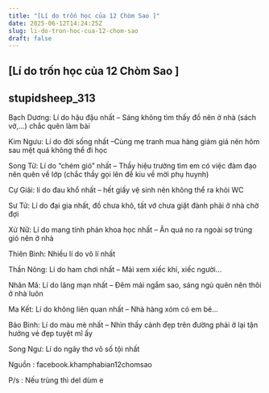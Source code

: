```yaml
---
title: "[Lí do trốn học của 12 Chòm Sao ]"
date: 2025-06-12T14:24:25Z
slug: li-do-tron-hoc-cua-12-chom-sao
draft: false
---
```


## [Lí do trốn học của 12 Chòm Sao ]

## stupidsheep_313

Bạch Dương: Lí do hậu đậu nhất – Sáng không tìm thấy đồ nên ở nhà (sách vở,…) chắc quên làm bài
 
Kim Ngưu: Lí do đời sống nhất –Cùng mẹ tranh mua hàng giảm giá nên hôm sau mệt quá không thể đi học
 
Song Tử: Lí do “chém gió” nhất – Thầy hiệu trưởng tìm em có việc đàm đạo nên quên về lớp (chắc thầy gọi lên để kiu về mời phụ huynh)
 
Cự Giải: lí do đau khổ nhất – hết giấy vệ sinh nên không thể ra khỏi WC
 
Sư Tử: Lí do đại gia nhất, đồ chưa khô, tất vớ chưa giặt đành phải ở nhà chờ đợi
 
Xử Nữ: Lí do mang tính phản khoa học nhất – Ăn quá no ra ngoài sợ trúng gió nên ở nhà
 
Thiên Bình: Nhiều lí do vô lí nhất
 
Thần Nông: Lí do ham chơi nhất – Mải xem xiếc khỉ, xiếc người…
 
Nhân Mã: Lí do lãng mạn nhất – Đêm mải ngắm sao, sáng ngủ quên nên thôi ở nhà luôn
 
Ma Kết: Lí do không liên quan nhất – Nhà hàng xóm có em bé…
 
Bảo Bình: Lí do màu mè nhất – Nhìn thấy cảnh đẹp trên đường phải ở lại tận hưởng vẻ đẹp tuyệt mĩ ấy
 
Song Ngư: Lí do ngây thơ vô số tội nhất
 

 
 
 
Nguồn : facebook.khamphabian12chomsao
 
P/s : Nếu trùng thì del dùm e